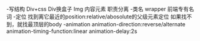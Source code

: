 -写结构
Div+css Div换盒子
Img 内容元素
职责分离
-类名 wrapper 前端专有名词
-定位
找到离它最近的position:relative/abosolute的父级元素定位
如果找不到，就找最顶层的body
-animation
animation-direction:reverse/alternate
animation-timing-function:linear
animation-delay:2s